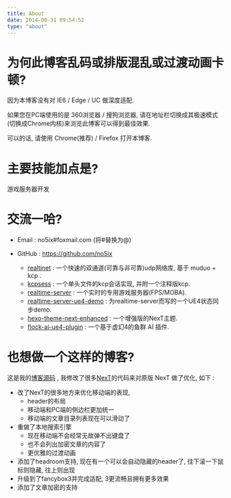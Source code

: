 ```yaml
---
title: About
date: 2014-08-31 09:54:52
type: "about"
---
```


# 为何此博客乱码或排版混乱或过渡动画卡顿?

因为本博客没有对 IE6 / Edge / UC 做深度适配.

如果您在PC端使用的是 360浏览器 / 搜狗浏览器, 请在地址栏切换成其极速模式(切换成Chrome内核)来浏览此博客可以得到最佳效果.

可以的话, 请使用 Chrome(推荐) / Firefox 打开本博客.


# 主要技能加点是?

游戏服务器开发


# 交流一哈?

- <i class="fa fa-fw fa-envelope fa-2x"></i>Email : no5ix#foxmail.com (将#替换为@)

- <i class="fa fa-fw fa-github fa-2x"></i>GitHub : https://github.com/no5ix
    - [realtinet](https://github.com/no5ix/realtinet) : 一个快速的双通道(可靠与非可靠)udp网络库, 基于 muduo + kcp .
    - [kcpsess](https://github.com/no5ix/kcpsess) : 一个单头文件的kcp会话实现, 并附一个注释版kcp.
    - [realtime-server](https://github.com/no5ix/realtime-server) : 一个实时的专用游戏服务器(FPS/MOBA).
    - [realtime-server-ue4-demo](https://github.com/no5ix/realtime-server-ue4-demo) : 为realtime-server而写的一个UE4状态同步demo.
    - [hexo-theme-next-enhanced](https://github.com/no5ix/hexo-theme-next-enhanced) : 一个增强版的NexT主题.
    - [flock-ai-ue4-plugin](https://github.com/no5ix/flock-ai-ue4-plugin) : 一个基于虚幻4的鱼群 AI 插件.

<!-- - 网易云音乐 : https://music.163.com/#/user/home?id=47256866 -->

# 也想做一个这样的博客?

这是我的[博客源码](https://github.com/no5ix/hexo-theme-next-optimized) ,
我修改了很多[NexT](https://github.com/iissnan/hexo-theme-next)的代码来对原版 NexT 做了优化, 如下 : 

- 改了NexT的很多地方来优化移动端的表现,
    -  header的布局
    -  移动端和PC端的侧边栏更加统一
    -  移动端的文章目录列表现在可以滑动了
- 重做了本地搜索引擎
    - 现在移动端不会经常无故弹不出键盘了
    - 也不会列出加密文章的内容了
    - 更优雅的过渡动画
- 添加了headroom支持, 现在有一个可以会自动隐藏的header了, 往下滚一下鼠标则隐藏, 往上则出现
- 升级到了fancybox3并完成适配, 3更流畅且拥有更多效果
- 添加了文章加密的支持